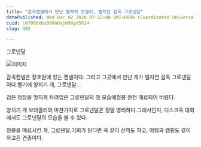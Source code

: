 ```yaml
---
title: "감곡켄넬에서 만난 블랙의 멋쟁이, 벨지언 쉽독 그로넨달"
datePublished: Wed Dec 02 2020 07:22:00 GMT+0000 (Coordinated Universal Time)
cuid: cm700bxbs000n0ajm98yd5h14
slug: 482

---
```



그로넨달

![이미지](https://cdn.hashnode.com/res/hashnode/image/upload/v1739249641547/0c79a604-9c53-4f10-9ef0-ce40d6dc4703.jpeg)

감곡켄넬은 장호원에 있는 켄넬이다. 그리고 그곳에서 만난 개가 벨지언 쉽독 그로넨달이다.벨기에 양치기 개, 그로넨달…

검은 정장을 멋지게 차려입은 그로넨달의 첫 모습에청봉 완전 매료되어 버렸다.

양치기 개 보더콜리와 마찬가지로 그로넨달은 정말 영리하다.그래서인지, 디스크독 대회에서도 그로넨달의 모습을 볼 수 있다.

청봉을 매료시킨 개, 그로넨달,기회가 된다면 꼭 같이 산책도 하고, 여행과 캠핑도 같이 하고픈 견종이다.
